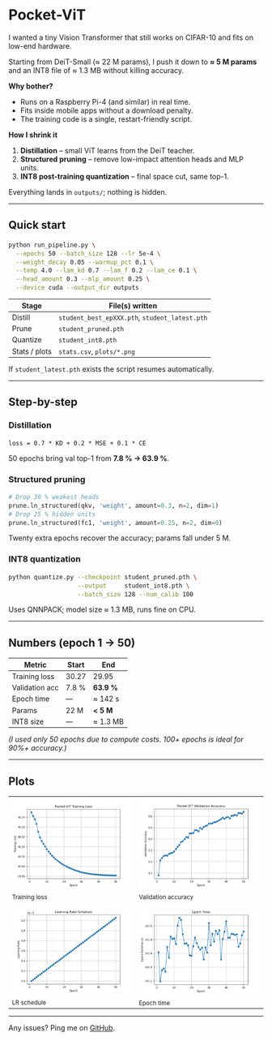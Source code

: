 # Pocket-ViT

I wanted a tiny Vision Transformer that still works on CIFAR-10 and fits on low-end hardware.  

Starting from DeiT-Small (≈ 22 M params), I push it down to **≈ 5 M params** and an INT8 file of ≈ 1.3 MB without killing accuracy.

**Why bother?**

* Runs on a Raspberry Pi-4 (and similar) in real time.  
* Fits inside mobile apps without a download penalty.  
* The training code is a single, restart-friendly script.

**How I shrink it**

1. **Distillation** – small ViT learns from the DeiT teacher.  
2. **Structured pruning** – remove low-impact attention heads and MLP units.  
3. **INT8 post-training quantization** – final space cut, same top-1.

Everything lands in `outputs/`; nothing is hidden.

---

## Quick start

```bash
python run_pipeline.py \
  --epochs 50 --batch_size 128 --lr 5e-4 \
  --weight_decay 0.05 --warmup_pct 0.1 \
  --temp 4.0 --lam_kd 0.7 --lam_f 0.2 --lam_ce 0.1 \
  --head_amount 0.3 --mlp_amount 0.25 \
  --device cuda --output_dir outputs
```

| Stage        | File(s) written                                   |
|--------------|---------------------------------------------------|
| Distill      | `student_best_epXXX.pth`, `student_latest.pth`    |
| Prune        | `student_pruned.pth`                              |
| Quantize     | `student_int8.pth`                                |
| Stats / plots| `stats.csv`, `plots/*.png`                        |

If `student_latest.pth` exists the script resumes automatically.

---

## Step-by-step

### Distillation  
```
loss = 0.7 * KD + 0.2 * MSE + 0.1 * CE
```
50 epochs bring val top-1 from **7.8 % → 63.9 %**.

### Structured pruning  
```python
# Drop 30 % weakest heads
prune.ln_structured(qkv, 'weight', amount=0.3, n=2, dim=1)
# Drop 25 % hidden units
prune.ln_structured(fc1, 'weight', amount=0.25, n=2, dim=0)
```
Twenty extra epochs recover the accuracy; params fall under 5 M.

### INT8 quantization  
```bash
python quantize.py --checkpoint student_pruned.pth \
                   --output     student_int8.pth \
                   --batch_size 128 --num_calib 100
```
Uses QNNPACK; model size ≈ 1.3 MB, runs fine on CPU.

---

## Numbers (epoch 1 → 50)

| Metric          | Start | End        |
|-----------------|-------|-----------|
| Training loss   | 30.27 | 29.95     |
| Validation acc  | 7.8 % | **63.9 %**|
| Epoch time      | —     | ≈ 142 s   |
| Params          | 22 M  | **< 5 M** |
| INT8 size       | —     | ≈ 1.3 MB  |

*(I used only 50 epochs due to compute costs. 100+ epochs is ideal for 90%+ accuracy.)*

---

## Plots

<table>
  <tr>
    <td><img src="outputs/plots/training_loss.png" alt="training loss" width="100%"><br><sub>Training loss</sub></td>
    <td><img src="outputs/plots/val_accuracy.png"   alt="validation accuracy" width="100%"><br><sub>Validation accuracy</sub></td>
  </tr>
  <tr>
    <td><img src="outputs/plots/lr_schedule.png"    alt="learning rate" width="100%"><br><sub>LR schedule</sub></td>
    <td><img src="outputs/plots/epoch_time.png"     alt="epoch time" width="100%"><br><sub>Epoch time</sub></td>
  </tr>
</table>

---

Any issues? Ping me on [GitHub](https://github.com/prabhxyz).